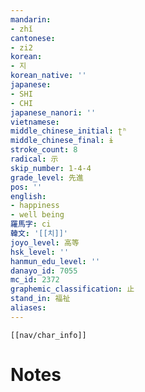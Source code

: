 ```yaml
---
mandarin:
- zhǐ
cantonese:
- zi2
korean:
- 지
korean_native: ''
japanese:
- SHI
- CHI
japanese_nanori: ''
vietnamese:
middle_chinese_initial: ʈʰ
middle_chinese_final: ɨ
stroke_count: 8
radical: 示
skip_number: 1-4-4
grade_level: 先進
pos: ''
english:
- happiness
- well being
羅馬字: ci
韓文: '[[치]]'
joyo_level: 高等
hsk_level: ''
hanmun_edu_level: ''
danayo_id: 7055
mc_id: 2372
graphemic_classification: 止
stand_in: 福祉
aliases:
---
```

```meta-bind-embed
[[nav/char_info]]
```

# Notes
